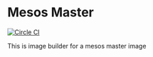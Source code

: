 Mesos Master
==========

[![Circle CI](https://circleci.com/gh/xjdr/image-base.svg?style=svg)](https://circleci.com/gh/xjdr/mesos-master-image)

This is image builder for a mesos master image
